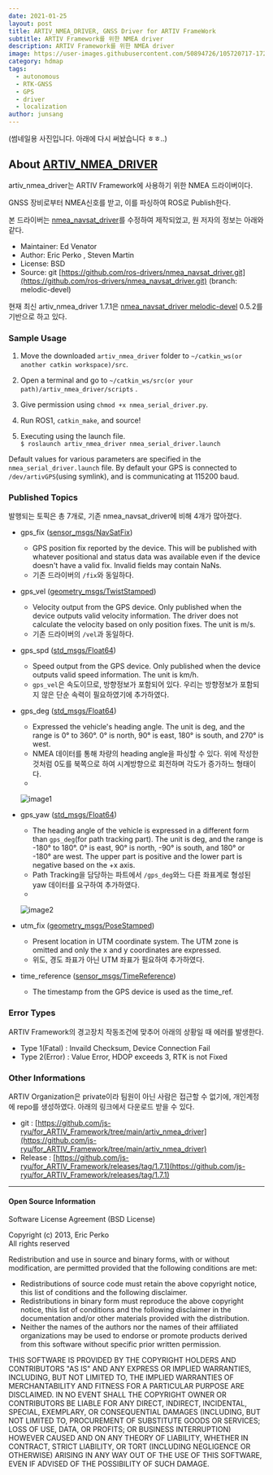 ```yaml
---
date: 2021-01-25
layout: post
title: ARTIV_NMEA_DRIVER, GNSS Driver for ARTIV FrameWork
subtitle: ARTIV Framework를 위한 NMEA driver
description: ARTIV Framework를 위한 NMEA driver
image: https://user-images.githubusercontent.com/50894726/105720717-172c9500-5f67-11eb-8dcf-4c4389a86fe7.png
category: hdmap
tags:
  - autonomous
  - RTK-GNSS
  - GPS
  - driver
  - localization
author: junsang
---
```

(썸네일용 사진입니다. 아래에 다시 써놨습니다 ㅎㅎ..)

## About [ARTIV_NMEA_DRIVER](https://github.com/js-ryu/for_ARTIV_Framework/tree/main/artiv_nmea_driver)

artiv_nmea_driver는 ARTIV Framework에 사용하기 위한 NMEA 드라이버이다.

GNSS 장비로부터 NMEA신호를 받고, 이를 파싱하여 ROS로 Publish한다.

본 드라이버는 [nmea_navsat_driver](http://wiki.ros.org/nmea_navsat_driver)를 수정하여 제작되었고, 원 저자의 정보는 아래와 같다.

- Maintainer: Ed Venator <evenator AT gmail DOT com>
- Author: Eric Perko <eric AT ericperko DOT com>, Steven Martin
- License: BSD
- Source: git [https://github.com/ros-drivers/nmea_navsat_driver.git](https://github.com/ros-drivers/nmea_navsat_driver.git) (branch: melodic-devel)

현재 최신 artiv_nmea_driver 1.7.1은 [nmea_navsat_driver melodic-devel](https://github.com/ros-drivers/nmea_navsat_driver/tree/melodic-devel) 0.5.2를 기반으로 하고 있다.

### Sample Usage

1. Move the downloaded ```artiv_nmea_driver``` folder to ```~/catkin_ws(or another catkin workspace)/src```.

2. Open a terminal and go to ``~/catkin_ws/src(or your path)/artiv_nmea_driver/scripts`` .

3. Give permission using ```chmod +x nmea_serial_driver.py```.

4. Run ROS1, ```catkin_make```, and source!

5. Executing using the launch file.  
```$ roslaunch artiv_nmea_driver nmea_serial_driver.launch```

Default values for various parameters are specified in the ```nmea_serial_driver.launch``` file. By default your GPS is connected to ```/dev/artivGPS```(using symlink), and is communicating at 115200 baud.
  
### Published Topics

발행되는 토픽은 총 7개로, 기존 nmea_navsat_driver에 비해 4개가 많아졌다.

- gps_fix ([sensor_msgs/NavSatFix](http://docs.ros.org/en/api/sensor_msgs/html/msg/NavSatFix.html))
  - GPS position fix reported by the device. This will be published with whatever positional and status data was available even if the device doesn't have a valid fix. Invalid fields may contain NaNs.
  - 기존 드라이버의 ```/fix```와 동일하다.

- gps_vel ([geometry_msgs/TwistStamped](http://docs.ros.org/en/api/geometry_msgs/html/msg/TwistStamped.html))
  - Velocity output from the GPS device. Only published when the device outputs valid velocity information. The driver does not calculate the velocity based on only position fixes. The unit is m/s.
  - 기존 드라이버의 ```/vel```과 동일하다.

- gps_spd ([std_msgs/Float64](http://docs.ros.org/en/melodic/api/std_msgs/html/msg/Float64.html))
  - Speed output from the GPS device. Only published when the device outputs valid speed information. The unit is km/h.
  - ```gps_vel```은 속도이므로, 방향정보가 포함되어 있다. 우리는 방향정보가 포함되지 않은 단순 속력이 필요하였기에 추가하였다.

- gps_deg ([std_msgs/Float64](http://docs.ros.org/en/melodic/api/std_msgs/html/msg/Float64.html))
  - Expressed the vehicle's heading angle. The unit is deg, and the range is 0° to 360°. 0° is north, 90° is east, 180° is south, and 270° is west.
  - NMEA 데이터를 통해 차량의 heading angle을 파싱할 수 있다. 위에 작성한 것처럼 0도를 북쪽으로 하여 시계방향으로 회전하며 각도가 증가하느 형태이다.
  - 
  ![image1](https://user-images.githubusercontent.com/50894726/105725921-d8014280-5f6c-11eb-95c8-60c1cf3efa86.png)

- gps_yaw ([std_msgs/Float64](http://docs.ros.org/en/melodic/api/std_msgs/html/msg/Float64.html))
  - The heading angle of the vehicle is expressed in a different form than ```gps_deg```(for path tracking part). The unit is deg, and the range is -180° to 180°. 0° is east, 90° is north, -90° is south, and 180° or -180° are west. The upper part is positive and the lower part is negative based on the +x axis.
  - Path Tracking을 담당하는 파트에서 ```/gps_deg```와느 다른 좌표계로 형성된 yaw 데이터를 요구하여 추가하였다.
  - 
  ![image2](https://user-images.githubusercontent.com/50894726/105725929-db94c980-5f6c-11eb-98a5-ddf57a287681.png)

- utm_fix ([geometry_msgs/PoseStamped](http://docs.ros.org/en/melodic/api/geometry_msgs/html/msg/PoseStamped.html))
  - Present location in UTM coordinate system. The UTM zone is omitted and only the x and y coordinates are expressed.
  - 위도, 경도 좌표가 아닌 UTM 좌표가 필요하여 추가하였다.  
    
- time_reference ([sensor_msgs/TimeReference](http://docs.ros.org/en/melodic/api/sensor_msgs/html/msg/TimeReference.html))
  - The timestamp from the GPS device is used as the time_ref.
  
### Error Types

ARTIV Framework의 경고장치 작동조건에 맞추어 아래의 상황일 때 에러를 발생한다.

- Type 1(Fatal) : Invaild Checksum, Device Connection Fail
- Type 2(Error) : Value Error, HDOP exceeds 3, RTK is not Fixed

### Other Informations

ARTIV Organization은 private이라 팀원이 아닌 사람은 접근할 수 없기에, 개인계정에 repo를 생성하였다.
아래의 링크에서 다운로드 받을 수 있다.

- git : [https://github.com/js-ryu/for_ARTIV_Framework/tree/main/artiv_nmea_driver](https://github.com/js-ryu/for_ARTIV_Framework/tree/main/artiv_nmea_driver)
- Release : [https://github.com/js-ryu/for_ARTIV_Framework/releases/tag/1.7.1](https://github.com/js-ryu/for_ARTIV_Framework/releases/tag/1.7.1)

---------------------------------------------------------------------------------------------

#### Open Source Information
Software License Agreement (BSD License)

Copyright (c) 2013, Eric Perko  
All rights reserved

Redistribution and use in source and binary forms, with or without modification, are permitted provided that the following conditions are met:

- Redistributions of source code must retain the above copyright notice, this list of conditions and the following disclaimer.
- Redistributions in binary form must reproduce the above copyright notice, this list of conditions and the following disclaimer in the documentation and/or other materials provided with the distribution.
- Neither the names of the authors nor the names of their affiliated organizations may be used to endorse or promote products derived from this software without specific prior written permission.

THIS SOFTWARE IS PROVIDED BY THE COPYRIGHT HOLDERS AND CONTRIBUTORS "AS IS" AND ANY EXPRESS OR IMPLIED WARRANTIES, INCLUDING, BUT NOT LIMITED TO, THE IMPLIED WARRANTIES OF MERCHANTABILITY AND FITNESS FOR A PARTICULAR PURPOSE ARE DISCLAIMED. IN NO EVENT SHALL THE COPYRIGHT OWNER OR CONTRIBUTORS BE LIABLE FOR ANY DIRECT, INDIRECT, INCIDENTAL, SPECIAL, EXEMPLARY, OR CONSEQUENTIAL DAMAGES (INCLUDING, BUT NOT LIMITED TO, PROCUREMENT OF SUBSTITUTE GOODS OR SERVICES; LOSS OF USE, DATA, OR PROFITS; OR BUSINESS INTERRUPTION) HOWEVER CAUSED AND ON ANY THEORY OF LIABILITY, WHETHER IN CONTRACT, STRICT LIABILITY, OR TORT (INCLUDING NEGLIGENCE OR OTHERWISE) ARISING IN ANY WAY OUT OF THE USE OF THIS SOFTWARE, EVEN IF ADVISED OF THE POSSIBILITY OF SUCH DAMAGE.
